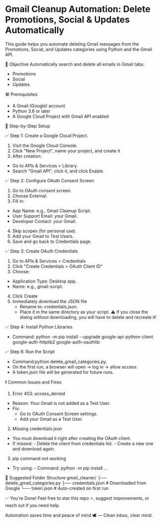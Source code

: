 # Gmail Cleanup Automation: Delete Promotions, Social & Updates Automatically
This guide helps you automate deleting Gmail messages from the Promotions, Social, and Updates categories using Python and the Gmail API.

🎯 Objective
Automatically search and delete all emails in Gmail tabs:
- Promotions
- Social
- Updates

🛠️ Prerequisites
- A Gmail (Google) account
- Python 3.6 or later
- A Google Cloud Project with Gmail API enabled

🚀 Step-by-Step Setup

✅ Step 1: Create a Google Cloud Project.
1. Visit the Google Cloud Console.
2. Click "New Project", name your project, and create it
3. After creation:

  - Go to APIs & Services > Library.
  - Search "Gmail API", click it, and click Enable.

✅ Step 2: Configure OAuth Consent Screen

1. Go to OAuth consent screen.
2. Choose External.
3. Fill in:
  - App Name: e.g., Gmail Cleanup Script.
  - User Support Email: your Gmail.
  - Developer Contact: your Gmail.
4. Skip scopes (for personal use).
5. Add your Gmail to Test Users.
6. Save and go back to Credentials page.

✅ Step 3: Create OAuth Credentials
1. Go to APIs & Services > Credentials
2. Click "Create Credentials > OAuth Client ID"
3. Choose:
  - Application Type: Desktop app.
  - Name: e.g., gmail-script.
4. Click Create
5. Immediately download the JSON file
   - Rename to: credentials.json.
   - Place it in the same directory as your script.
⚠️ If you close the dialog without downloading, you will have to delete and recreate it!

✅ Step 4: Install Python Libraries

- Command: python -m pip install --upgrade google-api-python-client google-auth-httplib2 google-auth-oauthlib

✅ Step 6: Run the Script
- Command:python delete_gmail_categories.py.
- On the first run, a browser will open → log in → allow access.
- A token.json file will be generated for future runs.

❗ Common Issues and Fixes
  1. Error 403: access_denied
  - Reason: Your Gmail is not added as a Test User.
  - Fix:
      - Go to OAuth Consent Screen settings.
      - Add your Gmail as a Test User.

2. Missing credentials.json
 - You must download it right after creating the OAuth client.
 - If missed:
           - Delete the client from credentials list.
           - Create a new one and download again.

3. pip command not working
- Try using:
         - Command: python -m pip install ...

📂 Suggested Folder Structure
 gmail_cleaner/
├── delete_gmail_categories.py
├── credentials.json      # Downloaded from Google
└── token.json            # Auto-created on first run

✅ You're Done!
Feel free to star this repo ⭐, suggest improvements, or reach out if you need help.

Automation saves time and peace of mind 🕊️ — Clean inbox, clear mind.


